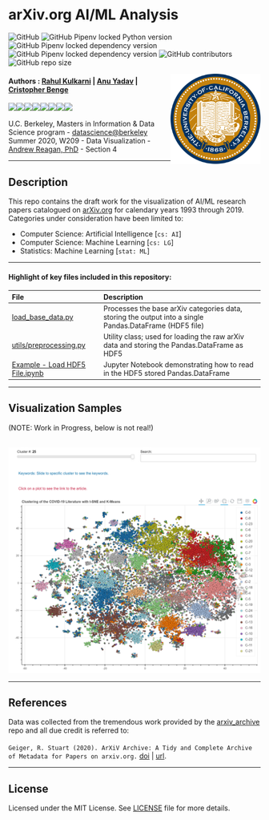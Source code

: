 arXiv.org AI/ML Analysis
==========================================================

![GitHub](https://img.shields.io/github/license/cbenge509/arxiv-ai-analysis) ![GitHub Pipenv locked Python version](https://img.shields.io/github/pipenv/locked/python-version/cbenge509/arxiv-ai-analysis) ![GitHub Pipenv locked dependency version](https://img.shields.io/github/pipenv/locked/dependency-version/cbenge509/arxiv-ai-analysis/pandas) ![GitHub Pipenv locked dependency version](https://img.shields.io/github/pipenv/locked/dependency-version/cbenge509/arxiv-ai-analysis/h5py) ![GitHub contributors](https://img.shields.io/github/contributors/cbenge509/arxiv-ai-analysis) ![GitHub repo size](https://img.shields.io/github/repo-size/cbenge509/arxiv-ai-analysis)

<img align="right" width="180" src="./images/ucb.png"/>

#### Authors : [Rahul Kulkarni](https://www.linkedin.com/in/rahul-kulkarni-6544545/) | [Anu Yadav](https://www.linkedin.com/in/anuyadav1/) | [Cristopher Benge](https://cbenge509.github.io/)

[![](https://sourcerer.io/fame/cbenge509/cbenge509/arxiv-ai-analysis/images/0)](https://sourcerer.io/fame/cbenge509/cbenge509/arxiv-ai-analysis/links/0)[![](https://sourcerer.io/fame/cbenge509/cbenge509/arxiv-ai-analysis/images/1)](https://sourcerer.io/fame/cbenge509/cbenge509/arxiv-ai-analysis/links/1)[![](https://sourcerer.io/fame/cbenge509/cbenge509/arxiv-ai-analysis/images/2)](https://sourcerer.io/fame/cbenge509/cbenge509/arxiv-ai-analysis/links/2)[![](https://sourcerer.io/fame/cbenge509/cbenge509/arxiv-ai-analysis/images/3)](https://sourcerer.io/fame/cbenge509/cbenge509/arxiv-ai-analysis/links/3)[![](https://sourcerer.io/fame/cbenge509/cbenge509/arxiv-ai-analysis/images/4)](https://sourcerer.io/fame/cbenge509/cbenge509/arxiv-ai-analysis/links/4)[![](https://sourcerer.io/fame/cbenge509/cbenge509/arxiv-ai-analysis/images/5)](https://sourcerer.io/fame/cbenge509/cbenge509/arxiv-ai-analysis/links/5)[![](https://sourcerer.io/fame/cbenge509/cbenge509/arxiv-ai-analysis/images/6)](https://sourcerer.io/fame/cbenge509/cbenge509/arxiv-ai-analysis/links/6)[![](https://sourcerer.io/fame/cbenge509/cbenge509/arxiv-ai-analysis/images/7)](https://sourcerer.io/fame/cbenge509/cbenge509/arxiv-ai-analysis/links/7)


U.C. Berkeley, Masters in Information & Data Science program - [datascience@berkeley](https://datascience.berkeley.edu/) <br>
Summer 2020, W209 - Data Visualization - [Andrew Reagan, PhD](https://www.linkedin.com/in/andyreagan/) - Section 4

---

## Description

This repo contains the draft work for the visualization of AI/ML research papers catalogued on [arXiv.org](https://arxiv.org/) for calendary years 1993 through 2019.  Categories under consideration have been limited to:

 - Computer Science: Artificial Intelligence [``cs: AI``]
 - Computer Science: Machine Learning [``cs: LG``]
 - Statistics: Machine Learning [``stat: ML``] 

---

#### Highlight of key files included in this repository:

  |File | Description |
  |:----|:------------|
  |[load_base_data.py](load_base_data.py)| Processes the base arXiv categories data, storing the output into a single Pandas.DataFrame (HDF5 file) |
  |[utils/preprocessing.py](utils/preprocessing.py)| Utility class; used for loading the raw arXiv data and storing the Pandas.DataFrame as HDF5 |
  |[Example - Load HDF5 File.ipynb](Example%20-%20Load%20HDF5%20File.ipynb)| Jupyter Notebook demonstrating how to read in the HDF5 stored Pandas.DataFrame |

---

## Visualization Samples

(NOTE: Work in Progress, below is not real!)

<br>
<img width="900" src="./images/25%20Topics%20COVID-19.png"/>
<br>

---

## References

Data was collected from the tremendous work provided by the [arxiv_archive](https://github.com/staeiou/arxiv_archive/) repo and all due credit is referred to: <br><br>``Geiger, R. Stuart (2020). ArXiV Archive: A Tidy and Complete Archive of Metadata for Papers on arxiv.org.`` [doi](10.5281/zenodo.1463242) | [url](http://doi.org/10.5281/zenodo.1463242).

---

License
-------
Licensed under the MIT License. See [LICENSE](LICENSE.txt) file for more details.
